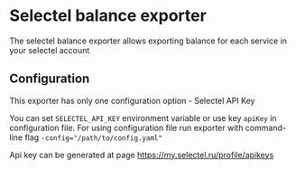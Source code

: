 # Selectel balance exporter

The selectel balance exporter allows exporting balance for each service in your selectel account

## Configuration
This exporter has only one configuration option - Selectel API Key

You can set `SELECTEL_API_KEY` environment variable or use key `apiKey` in configuration file.
For using configuration file run exporter with command-line flag `-config="/path/to/config.yaml"`

Api key can be generated at page https://my.selectel.ru/profile/apikeys
